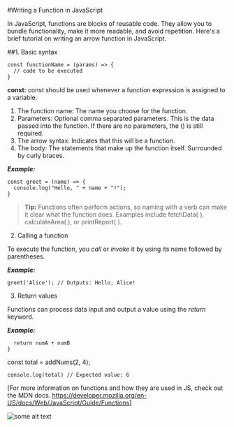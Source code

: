 #Writing a Function in JavaScript

In JavaScript, functions are blocks of reusable code. They allow you to bundle functionality, make it more readable, and avoid repetition. Here's a brief tutorial on writing an arrow function in JavaScript.

##1. Basic syntax
```
const functionName = (params) => {
  // code to be executed
}
```
**const:** const should be used whenever a function expression is assigned to a variable.
1. The function name: The name you choose for the function.
2. Parameters: Optional comma separated parameters. This is the data passed into the function. If there are no parameters, the () is still required.
3. The arrow syntax: Indicates that this will be a function.
4. The body: The statements that make up the function itself. Surrounded by curly braces.

***Example:***
```
const greet = (name) => {
  console.log("Hello, " + name + "!");
}
```
> **Tip:** Functions often perform actions, so naming with a verb can make it clear what the function does. Examples include fetchData( ), calculateArea( ), or printReport( ). 

2. Calling a function

To execute the function, you *call* or *invoke* it by using its name followed by parentheses.

***Example:***

`greet('Alice'); // Outputs: Hello, Alice!`

3. Return values

Functions can process data input and output a value using the *return* keyword.

***Example:*** 

```const addNums = (numA, numB) => {
  return numA + numB
}
```
const total = addNums(2, 4);

`console.log(total) // Expected value: 6`

[For more information on functions and how they are used in JS, check out the MDN docs. 
https://developer.mozilla.org/en-US/docs/Web/JavaScript/Guide/Functions]


![some alt text](https://unsplash.com/photos/_KCktV9nrxA/download?ixid=M3wxMjA3fDB8MXxhbGx8Mnx8fHx8fDJ8fDE3MTYxNDE2NDB8&force=true)